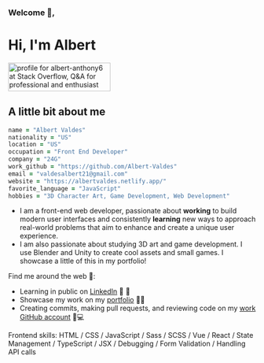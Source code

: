 ### Welcome 👋,

# Hi, I'm Albert

<a href="https://stackoverflow.com/users/11882174/albert-anthony6"><img src="https://stackoverflow.com/users/flair/11882174.png" width="208" height="58" alt="profile for albert-anthony6 at Stack Overflow, Q&amp;A for professional and enthusiast programmers" title="profile for albert-anthony6 at Stack Overflow, Q&amp;A for professional and enthusiast programmers"></a>

## A little bit about me

```ruby
name = "Albert Valdes"
nationality = "US"
location = "US"
occupation = "Front End Developer"
company = "24G"
work_github = "https://github.com/Albert-Valdes"
email = "valdesalbert21@gmail.com"
website = "https://albertvaldes.netlify.app/"
favorite_language = "JavaScript"
hobbies = "3D Character Art, Game Development, Web Development"
```

* I am a front-end web developer, passionate about **working** to build modern user interfaces and consistently **learning** new ways to approach real-world problems that aim to enhance and create a unique user experience.
* I am also passionate about studying 3D art and game development. I use Blender and Unity to create cool assets and small games. I showcase a little of this in my portfolio!


Find me around the web 🔬:

 * Learning in public on [LinkedIn](https://www.linkedin.com/in/avaldes21/) 👥 💼  
 * Showcase my work on my [portfolio](https://albertvaldes.netlify.app/) 🔭🔬 
 * Creating commits, making pull requests, and reviewing code on my [work GitHub account](https://github.com/Albert-Valdes) 📱💻

Frontend skills: HTML / CSS / JavaScript / Sass / SCSS / Vue / React / State Management / TypeScript / JSX / Debugging / Form Validation / Handling API calls
